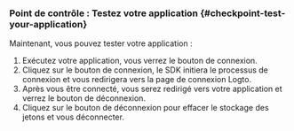 ### Point de contrôle : Testez votre application {#checkpoint-test-your-application}

Maintenant, vous pouvez tester votre application :

1. Exécutez votre application, vous verrez le bouton de connexion.
2. Cliquez sur le bouton de connexion, le SDK initiera le processus de connexion et vous redirigera vers la page de connexion Logto.
3. Après vous être connecté, vous serez redirigé vers votre application et verrez le bouton de déconnexion.
4. Cliquez sur le bouton de déconnexion pour effacer le stockage des jetons et vous déconnecter.

